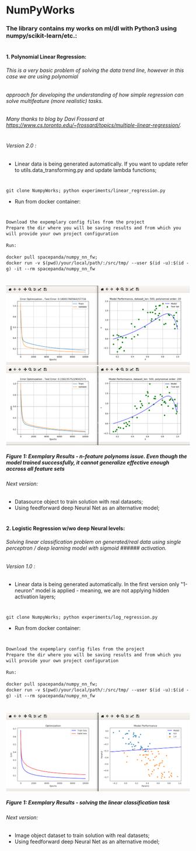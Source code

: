# NumPyWorks

### The library contains my works on ml/dl with Python3 using numpy/scikit-learn/etc.:
#
#

#### 1. Polynomial Linear Regression:

###### This is a very basic problem of solving the data trend line, however in this case we are using polynomial 
###### approach for developing the understanding of how simple regression can solve multifeature (more realistic) tasks. 
###### Many thanks to blog by Davi Frossard at https://www.cs.toronto.edu/~frossard/topics/multiple-linear-regression/. 
#
###### Version 2.0 :

- Linear data is being generated automatically. If you want to update refer to utils.data_transforming.py
and update lambda functions;
#

    git clone NumpyWorks; python experiments/linear_regression.py
    
    
- Run from docker container: 
#
    Download the expemplary config files from the project
    Prepare the dir where you will be saving results and from which you will provide your own project configuration
    
    Run:
    
    docker pull spacepanda/numpy_nn_fw;
    docker run -v $(pwd)/your/local/path/:/src/tmp/ --user $(id -u):$(id -g) -it --rm spacepanda/numpy_nn_fw


#
![alt text](https://github.com/space1panda/NumpyWorks/blob/master/assets/linreg2.png)
![alt text](https://github.com/space1panda/NumpyWorks/blob/master/assets/linregfixed.png)
##### Figure 1: Exemplary Results - n-feature polynoms issue. Even though the model trained successfully, it cannot generalize effective enough accross all feature sets 

###### Next version:

- Datasource object to train solution with real datasets;
- Using feedforward deep Neural Net as an alternative model;
#
#

#### 2. Logistic Regression w/wo deep Neural levels:

###### Solving linear classification problem on generated/real data using single perceptron / deep learning model with sigmoid ###### activation.

###### Version 1.0 :

- Linear data is being generated automatically. In the first version only "1-neuron" model is applied - meaning, we are not applying hidden activation layers;
#

    git clone NumpyWorks; python experiments/log_regression.py
    
- Run from docker container: 
#
    Download the expemplary config files from the project
    Prepare the dir where you will be saving results and from which you will provide your own project configuration
    
    Run:
    
    docker pull spacepanda/numpy_nn_fw;
    docker run -v $(pwd)/your/local/path/:/src/tmp/ --user $(id -u):$(id -g) -it --rm spacepanda/numpy_nn_fw


#


![alt text](https://github.com/space1panda/NumpyWorks/blob/master/assets/logreg.png)
##### Figure 1: Exemplary Results - solving the linear classification task
   
 ###### Next version:

- Image object dataset to train solution with real datasets;
- Using feedforward deep Neural Net as an alternative model;
#
#


